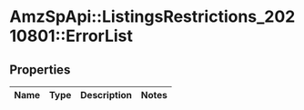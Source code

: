 # AmzSpApi::ListingsRestrictions_20210801::ErrorList

## Properties
Name | Type | Description | Notes
------------ | ------------- | ------------- | -------------

